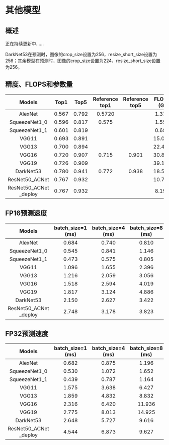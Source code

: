 # 其他模型

## 概述
正在持续更新中......

DarkNet53在预测时，图像的crop_size设置为256，resize_short_size设置为256；其余模型在预测时，图像的crop_size设置为224，resize_short_size设置为256。


## 精度、FLOPS和参数量

| Models                    | Top1   | Top5   | Reference<br>top1 | Reference<br>top5 | FLOPS<br>(G) | Parameters<br>(M) |
|:--:|:--:|:--:|:--:|:--:|:--:|:--:|
| AlexNet                   | 0.567  | 0.792  | 0.5720            |                   | 1.370        | 61.090            |
| SqueezeNet1_0             | 0.596  | 0.817  | 0.575             |                   | 1.550        | 1.240             |
| SqueezeNet1_1             | 0.601  | 0.819  |                   |                   | 0.690        | 1.230             |
| VGG11                     | 0.693  | 0.891  |                   |                   | 15.090       | 132.850           |
| VGG13                     | 0.700  | 0.894  |                   |                   | 22.480       | 133.030           |
| VGG16                     | 0.720  | 0.907  | 0.715             | 0.901             | 30.810       | 138.340           |
| VGG19                     | 0.726  | 0.909  |                   |                   | 39.130       | 143.650           |
| DarkNet53                 | 0.780  | 0.941  | 0.772             | 0.938             | 18.580       | 41.600            |
| ResNet50_ACNet            | 0.767  | 0.932  |                   |                   | 10.730       | 33.110            |
| ResNet50_ACNet<br>_deploy | 0.767  | 0.932  |                   |                   | 8.190        | 25.550            |


## FP16预测速度

| Models                    | batch_size=1<br>(ms) | batch_size=4<br>(ms) | batch_size=8<br>(ms) | batch_size=32<br>(ms) |
|:--:|:--:|:--:|:--:|:--:|
| AlexNet                   | 0.684                | 0.740                | 0.810                | 1.481                 |
| SqueezeNet1_0             | 0.545                | 0.841                | 1.146                | 3.501                 |
| SqueezeNet1_1             | 0.473                | 0.575                | 0.805                | 1.862                 |
| VGG11                     | 1.096                | 1.655                | 2.396                | 6.728                 |
| VGG13                     | 1.216                | 2.059                | 3.056                | 9.468                 |
| VGG16                     | 1.518                | 2.594                | 4.019                | 12.145                |
| VGG19                     | 1.817                | 3.124                | 4.886                | 14.958                |
| DarkNet53                 | 2.150                | 2.627                | 3.422                | 10.092                |                     |
| ResNet50_ACNet<br>_deploy | 2.748                | 3.178                | 3.823                | 8.369                 |


## FP32预测速度

| Models                    | batch_size=1<br>(ms) | batch_size=4<br>(ms) | batch_size=8<br>(ms) | batch_size=32<br>(ms) |
|:--:|:--:|:--:|:--:|:--:|
| AlexNet                   | 0.682                | 0.875                | 1.196                | 3.196                 |
| SqueezeNet1_0             | 0.530                | 1.072                | 1.652                | 5.338                 |
| SqueezeNet1_1             | 0.439                | 0.787                | 1.164                | 2.973                 |
| VGG11                     | 1.575                | 3.638                | 6.427                | 23.227                |
| VGG13                     | 1.859                | 4.832                | 8.832                | 32.946                |
| VGG16                     | 2.316                | 6.420                | 11.936               | 44.719                |
| VGG19                     | 2.775                | 8.013                | 14.925               | 57.272                |
| DarkNet53                 | 2.648                | 5.727                | 9.616                | 33.664                |                     |
| ResNet50_ACNet<br>_deploy | 4.544                | 6.873                | 9.627                | 28.283                |
